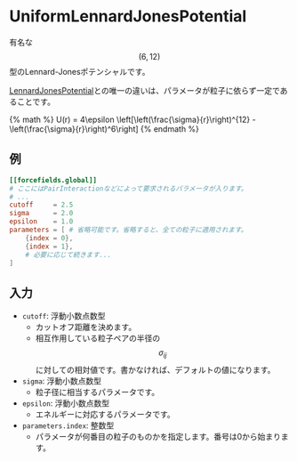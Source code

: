# UniformLennardJonesPotential

有名な$$(6,12)$$型のLennard-Jonesポテンシャルです。

[LennardJonesPotential](LennardJonesPotential.md)との唯一の違いは、パラメータが粒子に依らず一定であることです。

{% math %}
U(r) = 4\epsilon \left[\left(\frac{\sigma}{r}\right)^{12} - \left(\frac{\sigma}{r}\right)^6\right]
{% endmath %}

## 例

```toml
[[forcefields.global]]
# ここにはPairInteractionなどによって要求されるパラメータが入ります。
# ...
cutoff     = 2.5
sigma      = 2.0
epsilon    = 1.0
parameters = [ # 省略可能です。省略すると、全ての粒子に適用されます。
    {index = 0},
    {index = 1},
    # 必要に応じて続きます...
]
```

## 入力

- `cutoff`: 浮動小数点数型
  - カットオフ距離を決めます。
  - 相互作用している粒子ペアの半径の$$\sigma_{ij}$$に対しての相対値です。書かなければ、デフォルトの値になります。
- `sigma`: 浮動小数点数型
  - 粒子径に相当するパラメータです。
- `epsilon`: 浮動小数点数型
  - エネルギーに対応するパラメータです。
- `parameters.index`: 整数型
  - パラメータが何番目の粒子のものかを指定します。番号は0から始まります。

